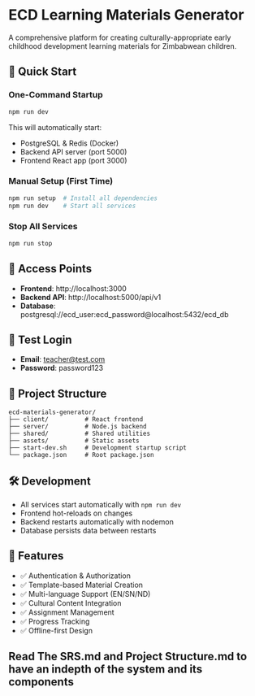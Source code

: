 # ECD Learning Materials Generator

A comprehensive platform for creating culturally-appropriate early childhood development learning materials for Zimbabwean children.

## 🚀 Quick Start

### One-Command Startup
```bash
npm run dev
```

This will automatically start:
- PostgreSQL & Redis (Docker)
- Backend API server (port 5000)
- Frontend React app (port 3000)

### Manual Setup (First Time)
```bash
npm run setup  # Install all dependencies
npm run dev    # Start all services
```

### Stop All Services
```bash
npm run stop
```

## 🔗 Access Points

- **Frontend**: http://localhost:3000
- **Backend API**: http://localhost:5000/api/v1
- **Database**: postgresql://ecd_user:ecd_password@localhost:5432/ecd_db

## 🔐 Test Login

- **Email**: teacher@test.com
- **Password**: password123

## 📁 Project Structure

```
ecd-materials-generator/
├── client/          # React frontend
├── server/          # Node.js backend
├── shared/          # Shared utilities
├── assets/          # Static assets
├── start-dev.sh     # Development startup script
└── package.json     # Root package.json
```

## 🛠️ Development

- All services start automatically with `npm run dev`
- Frontend hot-reloads on changes
- Backend restarts automatically with nodemon
- Database persists data between restarts

## 🎯 Features

- ✅ Authentication & Authorization
- ✅ Template-based Material Creation
- ✅ Multi-language Support (EN/SN/ND)
- ✅ Cultural Content Integration
- ✅ Assignment Management
- ✅ Progress Tracking
- ✅ Offline-first Design


## Read The SRS.md and Project Structure.md to have an indepth of the system and its components
